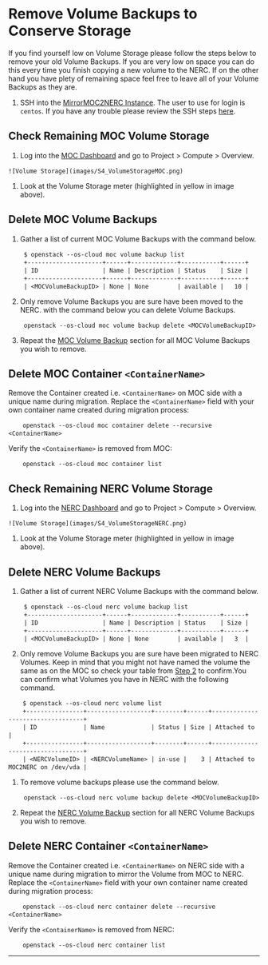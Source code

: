 # Remove Volume Backups to Conserve Storage

If you find yourself low on Volume Storage please follow the steps below to
remove your old Volume Backups. If you are very low on space you can do this
every time you finish copying a new volume to the NERC. If on the other hand
you have plety of remaining space feel free to leave all of your Volume
Backups as they are.

1. SSH into the [MirrorMOC2NERC Instance][SSHMirror]. The user to use for
login is `centos`. If you have any trouble please review the SSH steps
[here][SSHMOC].

[SSHMirror]: https://nerc-project.github.io/nerc-docs/migration-moc-to-nerc/Step3/#create-a-new-moc-mirror-to-nerc-instance

[SSHMOC]: https://docs.massopen.cloud/en/latest/openstack/ssh-to-cloud-vm.html

## Check Remaining MOC Volume Storage

1. Log into the [MOC Dashboard][MOCDash] and go to Project > Compute >
Overview.

[MOCDash]: https://kaizen.massopen.cloud/dashboard/project/

    ![Volume Storage](images/S4_VolumeStorageMOC.png)

1. Look at the Volume Storage meter (highlighted in yellow in image above).

## Delete MOC Volume Backups

1. Gather a list of current MOC Volume Backups with the command below.

        $ openstack --os-cloud moc volume backup list
        +---------------------+------+-------------+-----------+------+
        | ID                  | Name | Description | Status    | Size |
        +---------------------+------+-------------+-----------+------+
        | <MOCVolumeBackupID> | None | None        | available |   10 |

1. Only remove Volume Backups you are sure have been moved to the NERC.
with the command below you can delete Volume Backups.

        openstack --os-cloud moc volume backup delete <MOCVolumeBackupID>

1. Repeat the [MOC Volume Backup](#delete-moc-volume-backups) section for
all MOC Volume Backups you wish to remove.

## Delete MOC Container `<ContainerName>`

Remove the Container created i.e. `<ContainerName>` on MOC side with a unique name
during migration. Replace the `<ContainerName>` field with your own container name
created during migration process:

        openstack --os-cloud moc container delete --recursive <ContainerName>

Verify the `<ContainerName>` is removed from MOC:

        openstack --os-cloud moc container list

## Check Remaining NERC Volume Storage

1. Log into the [NERC Dashboard][NERCDash] and go to Project > Compute >
Overview.

[NERCDash]: https://stack.nerc.mghpcc.org/dashboard

    ![Volume Storage](images/S4_VolumeStorageNERC.png)

1. Look at the Volume Storage meter (highlighted in yellow in image above).

## Delete NERC Volume Backups

1. Gather a list of current NERC Volume Backups with the command below.

        $ openstack --os-cloud nerc volume backup list
        +---------------------+------+-------------+-----------+------+
        | ID                  | Name | Description | Status    | Size |
        +---------------------+------+-------------+-----------+------+
        | <MOCVolumeBackupID> | None | None        | available |   3  |

1. Only remove Volume Backups you are sure have been migrated to NERC Volumes.
Keep in mind that you might not have named the volume the same as on the MOC so
check your table from [Step 2][] to confirm.You can confirm what Volumes you
have in NERC with the following command.

[Step 2]: ../Step2/#moc-volume-information-table

        $ openstack --os-cloud nerc volume list
        +----------------+------------------+--------+------+----------------------------------+
        | ID             | Name             | Status | Size | Attached to                      |
        +----------------+------------------+--------+------+----------------------------------+
        | <NERCVolumeID> | <NERCVolumeName> | in-use |    3 | Attached to MOC2NERC on /dev/vda |

1. To remove volume backups please use the command below.

        openstack --os-cloud nerc volume backup delete <MOCVolumeBackupID>

1. Repeat the [NERC Volume Backup](#delete-nerc-volume-backups) section for
all NERC Volume Backups you wish to remove.

## Delete NERC Container `<ContainerName>`

Remove the Container created i.e. `<ContainerName>` on NERC side with a unique name
during migration to mirror the Volume from MOC to NERC. Replace the `<ContainerName>`
field with your own container name created during migration process:

        openstack --os-cloud nerc container delete --recursive <ContainerName>

Verify the `<ContainerName>` is removed from NERC:

        openstack --os-cloud nerc container list

---
